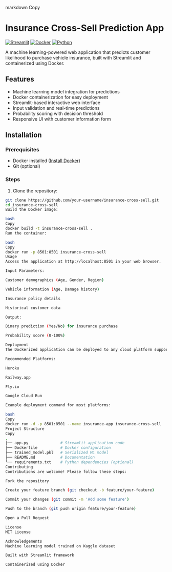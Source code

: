 markdown
Copy
# Insurance Cross-Sell Prediction App

[![Streamlit](https://img.shields.io/badge/Streamlit-FF4B4B?style=for-the-badge&logo=Streamlit&logoColor=white)](https://streamlit.io/)
[![Docker](https://img.shields.io/badge/Docker-2CA5E0?style=for-the-badge&logo=docker&logoColor=white)](https://www.docker.com/)
[![Python](https://img.shields.io/badge/Python-3.9-blue?style=for-the-badge&logo=python&logoColor=white)](https://python.org)

A machine learning-powered web application that predicts customer likelihood to purchase vehicle insurance, built with Streamlit and containerized using Docker.

## Features

- Machine learning model integration for predictions
- Docker containerization for easy deployment
- Streamlit-based interactive web interface
- Input validation and real-time predictions
- Probability scoring with decision threshold
- Responsive UI with customer information form

## Installation

### Prerequisites
- Docker installed ([Install Docker](https://docs.docker.com/get-docker/))
- Git (optional)

### Steps
1. Clone the repository:
```bash
git clone https://github.com/your-username/insurance-cross-sell.git
cd insurance-cross-sell
Build the Docker image:

bash
Copy
docker build -t insurance-cross-sell .
Run the container:

bash
Copy
docker run -p 8501:8501 insurance-cross-sell
Usage
Access the application at http://localhost:8501 in your web browser.

Input Parameters:

Customer demographics (Age, Gender, Region)

Vehicle information (Age, Damage history)

Insurance policy details

Historical customer data

Output:

Binary prediction (Yes/No) for insurance purchase

Probability score (0-100%)

Deployment
The Dockerized application can be deployed to any cloud platform supporting containers:

Recommended Platforms:

Heroku

Railway.app

Fly.io

Google Cloud Run

Example deployment command for most platforms:

bash
Copy
docker run -d -p 8501:8501 --name insurance-app insurance-cross-sell
Project Structure
Copy
.
├── app.py              # Streamlit application code
├── Dockerfile          # Docker configuration
├── trained_model.pkl   # Serialized ML model
├── README.md           # Documentation
└── requirements.txt    # Python dependencies (optional)
Contributing
Contributions are welcome! Please follow these steps:

Fork the repository

Create your feature branch (git checkout -b feature/your-feature)

Commit your changes (git commit -m 'Add some feature')

Push to the branch (git push origin feature/your-feature)

Open a Pull Request

License
MIT License

Acknowledgements
Machine learning model trained on Kaggle dataset

Built with Streamlit framework

Containerized using Docker
